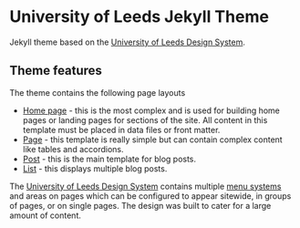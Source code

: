 # University of Leeds Jekyll Theme

Jekyll theme based on the [University of Leeds Design System](https://designsystem.leeds.ac.uk).

## Theme features

The theme contains the following page layouts

* [Home page](https://github.com/universityofleeds/jekyll-theme-uol/wiki/Home-page) - this is the most complex and is used for building home pages or landing pages for sections of the site. All content in this template must be placed in data files or front matter.
* [Page](https://github.com/universityofleeds/jekyll-theme-uol/wiki/Page) - this template is really simple but can contain complex content like tables and accordions.
* [Post](https://github.com/universityofleeds/jekyll-theme-uol/wiki/Post) - this is the main template for blog posts.
* [List](https://github.com/universityofleeds/jekyll-theme-uol/wiki/List) - this displays multiple blog posts.

The [University of Leeds Design System](https://designsystem.leeds.ac.uk) contains multiple [menu systems](https://github.com/universityofleeds/jekyll-theme-uol/wiki/Menus) and areas on pages which can be configured to appear sitewide, in groups of pages, or on single pages. The design was built to cater for a large amount of content.





